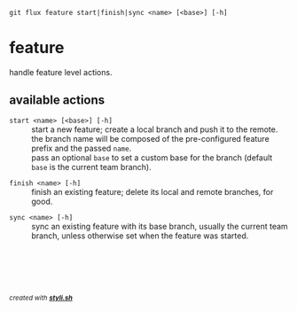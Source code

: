 
    git flux feature start|finish|sync <name> [<base>] [-h]

# feature

handle feature level actions.

## available actions

<dl>
	<dt><code>start &lt;name&gt; [&lt;base&gt;] [-h]</code></dt>
	<dd>start a new feature; create a local branch and push it to the remote.<br/>
the branch name will be composed of the pre-configured feature prefix and the passed <code>name</code>.<br/>
pass an optional <code>base</code> to set a custom base for the branch (default <code>base</code> is the current team branch).<br/></dd>
</dl>
 
<dl>
	<dt><code>finish &lt;name&gt; [-h]</code></dt>
	<dd>finish an existing feature; delete its local and remote branches, for good.<br/></dd>
</dl>
 
<dl>
	<dt><code>sync &lt;name&gt; [-h]</code></dt>
	<dd>sync an existing feature with its base branch, usually the current team branch, unless otherwise set when the feature was started.<br/></dd>
</dl>
 



<br/><br/>
---
<sup><i>created with <b><a href="https://github.com/eliranmal/styli.sh">styli.sh</a></b></i></sup>
